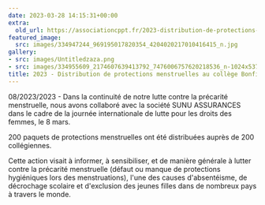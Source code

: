 ```yaml
---
date: 2023-03-28 14:15:31+00:00
extra:
  old_url: https://associationcppt.fr/2023-distribution-de-protections-menstruelles-au-college-bonfi-a-conakry/
featured_image:
  src: images/334947244_969195017820354_4204020217010416415_n.jpg
gallery:
- src: images/Untitledzaza.png
- src: images/334955609_2174607639413792_7476006757620218536_n-1024x537.jpg
title: 2023 - Distribution de protections menstruelles au collège Bonfi à Conakry
---
```

08/2023/2023 - Dans la continuité de notre lutte contre la précarité menstruelle, nous avons collaboré avec la société SUNU ASSURANCES dans le cadre de la journée internationale de lutte pour les droits des femmes, le 8 mars.

200 paquets de protections menstruelles ont été distribuées auprès de 200 collégiennes.

Cette action visait à informer, à sensibiliser, et de manière générale à lutter contre la précarité menstruelle (défaut ou manque de protections hygiéniques lors des menstruations), l'une des causes d'absentéisme, de décrochage scolaire et d'exclusion des jeunes filles dans de nombreux pays à travers le monde.

